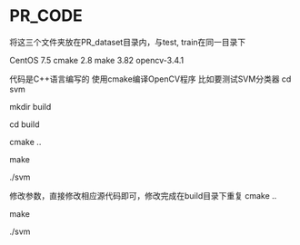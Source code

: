 # PR_CODE
将这三个文件夹放在PR_dataset目录内，与test, train在同一目录下

CentOS 7.5  cmake  2.8  make   3.82    opencv-3.4.1

代码是C++语言编写的
使用cmake编译OpenCV程序
比如要测试SVM分类器
cd svm  

mkdir build

cd build

cmake ..

make

./svm

修改参数，直接修改相应源代码即可，修改完成在build目录下重复
cmake ..

make

./svm
